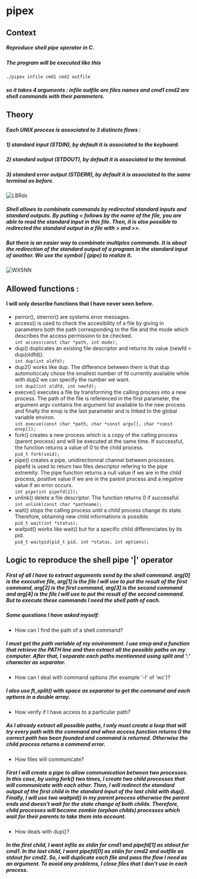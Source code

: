 # pipex

## Context
##### Reproduce shell pipe operator in C.
##### The program will be executed like this
`./pipex infile cmd1 cmd2 outfile`
##### so it takes 4 arguments : infile outfile are files names and cmd1 cmd2 are shell commands with their parameters.
## Theory
##### Each UNIX process is associated to 3 distincts flows :
##### 1) standard input (STDIN), by default it is associated to the keyboard.
##### 2) standard output (STDOUT), by default it is associated to the terminal.
##### 3) standard error output (STDERR), by default it is associated to the same terminal as before.
![LBRdx](https://user-images.githubusercontent.com/81758850/227573016-34338578-1fc4-4dc1-a7af-5d1c708a8227.png)
##### Shell allows to combinate commands by redirected standard inputs and standard outputs. By putting \< follows by the name of the file, you are able to read the standard input in this file. Then, it is also possible to redirected the standard output in a file with \> and \>>.
##### But there is an easier way to combinate multiples commands. It is about the redirection of the standard output of a program in the standard input of another. We use the symbol | (pipe) to realize it.
![WX5NN](https://user-images.githubusercontent.com/81758850/227573480-db345907-f66d-4482-a743-99dd734c671f.png)

## Allowed functions :

#### I will only describe functions that I have never seen before.
* perror(), strerror() are systems error messages.
* access() is used to check the accesibility of a file by giving in parameters both the path corresponding to the file and the mode which describes the access permission to be checked. <br>
`int access(const char *path, int mode);`
* dup() duplicates an existing file descriptor and returns its value (newfd = dup(oldfd)). <br>
`int dup(int oldfd);`
* dup2() works like dup. The difference between them is that dup automoticcaly chose the smallest number of fd currently available while with dup2 we can specify the number we want. <br>
`int dup2(int oldfd, int newfd);`
* execve() executes a file by transforming the calling process into a new process. The path of the file is referenced in the first parameter, the argument argv contains the argument list available to the new process and finally the envp is the last parameter and is linked to the global variable environ. <br>
`int execve(const char *path, char *const argv[], char *const envp[]);`
* fork() creates a new process which is a copy of the calling process (parent process) and will be executed at the same time. If successful, the function returns a value of 0 to the child process. <br>
`pid_t fork(void);`
* pipe() creates a pipe, unidirectionnal channel between processes. pipefd is used to return two files descriptor refering to the pipe extremity. The pipe function returns a null value if we are in the child process, positive value if we are in the parent process and a negative value if an error occurs. <br>
`int pipe(int pipefd[2]);`
* unlink() delete a file descriptor. The function returns 0 if successful. <br>
`int unlink(const char *pathname);`
* wait() stops the calling process until a child process change its state. Therefore, obtaining new child informations is possible. <br>
`pid_t wait(int *status);`
* waitpid() works like wait() but for a specific child differenciates by its pid. <br>
`pid_t waitpid(pid_t pid, int *status, int options);`
## Logic to reproduce the shell pipe '|' operator
##### First of all I have to extract arguments send by the shell command. arg[0] is the executive file, arg[1] is the file I will use to put the result of the first command, arg[2] is the first command, arg[3] is the second command and arg[4] is the file I will use to put the result of the second command. But to execute these commands I need the shell path of each. <br>
##### Some questions I have asked myself:
* How can I find the path of a shell command? <br>
##### I must get the path variable of my environment. I use envp and a function that retrieve the PATH line and then extract all the possible paths on my computer. After that, I separate each paths mentionned using split and ':' character as separator.
* How can I deal with command options (for example '-l' of 'wc')? <br>
##### I also use ft\_split() with space as separator to get the command and each options in a double array.
* How verify if I have access to a particular path? <br>
##### As I already extract all possible paths, I only must create a loop that will try every path with the command and when access function returns 0 the correct path has been founded and command is returned. Otherwise the child process returns a command error.
* How files will communicate? <br>
##### First I will create a pipe to allow communication between two processes. In this case, by using fork() two times, I create two child processes that will communicate with each other. Then, I will redirect the standard output of the first child in the standard input of the last child with dup(). Finally, I will use two waitpid() in my parent process otherwise the parent ends and doesn't wait for the state change of both childs. Therefore, child processes will become zombie (orphan childs) processes which wait for their parents to take them into account.
* How deals with dup()? <br>
##### In the first child, I want infile as stdin for cmd1 and pipefd[1] as stdout for cmd1. In the last child, I want  pipefd[0] as stdin for cmd2 and outfile as stdout for cmd2. So, i will duplicate each file and pass the flow I need as an argument. To avoid any problems, I close files that I don't use in each process.
